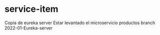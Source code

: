 # service-item
Copia de eureka server
Estar levantado el microservicio productos branch 2022-01-Eureka-server